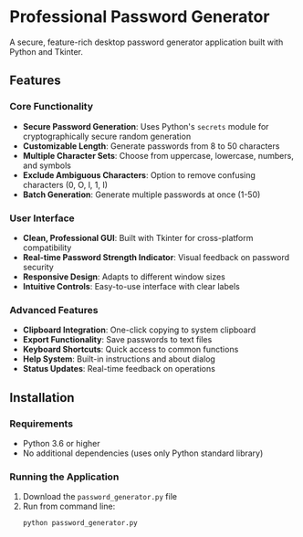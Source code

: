 # Professional Password Generator

A secure, feature-rich desktop password generator application built with Python and Tkinter.

## Features

### Core Functionality
- **Secure Password Generation**: Uses Python's `secrets` module for cryptographically secure random generation
- **Customizable Length**: Generate passwords from 8 to 50 characters
- **Multiple Character Sets**: Choose from uppercase, lowercase, numbers, and symbols
- **Exclude Ambiguous Characters**: Option to remove confusing characters (0, O, l, 1, I)
- **Batch Generation**: Generate multiple passwords at once (1-50)

### User Interface
- **Clean, Professional GUI**: Built with Tkinter for cross-platform compatibility
- **Real-time Password Strength Indicator**: Visual feedback on password security
- **Responsive Design**: Adapts to different window sizes
- **Intuitive Controls**: Easy-to-use interface with clear labels

### Advanced Features
- **Clipboard Integration**: One-click copying to system clipboard
- **Export Functionality**: Save passwords to text files
- **Keyboard Shortcuts**: Quick access to common functions
- **Help System**: Built-in instructions and about dialog
- **Status Updates**: Real-time feedback on operations

## Installation

### Requirements
- Python 3.6 or higher
- No additional dependencies (uses only Python standard library)

### Running the Application
1. Download the `password_generator.py` file
2. Run from command line:
   ```bash
   python password_generator.py
   